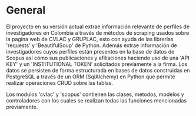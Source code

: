 # General


El proyecto en su versión actual extrae información relevante de perfiles de investigadores en Colombia a través de métodos de scraping usados sobre la pagina web de CVLAC y GRUPLAC, esto con ayuda de las librerías 'requests' y 'BeautifulSoup' de Python. Además extrae información de investigadores cuyos perfiles están presentes en la base de datos de Scopus así cómo sus publicaciones
y afiliaciones haciendo uso de una 'API KEY'  y un 'INSTITUTIONAL TOKEN' solicitados previamente a la firma. Los datos se persisten de forma estructurada en bases de datos construidas en PostgreSQL a través de un ORM (SqlAlchemy) en Python que permite realizar operaciones CRUD sobre las tablas.

Los modulos 'cvlac' y 'scopus' contienen las clases, metodos, modelos y controladores con los cuales se realizan todas las funciones mencionadas previamente.